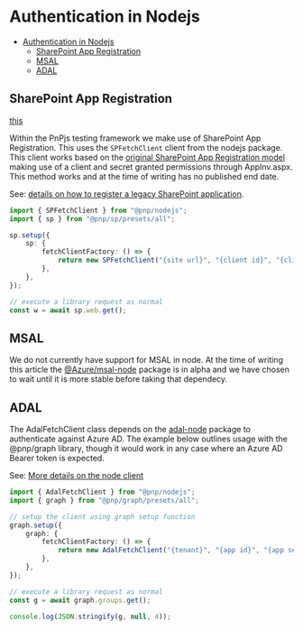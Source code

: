 # Authentication in Nodejs

- [Authentication in Nodejs](#authentication-in-nodejs)
  - [SharePoint App Registration](#sharepoint-app-registration)
  - [MSAL](#msal)
  - [ADAL](#adal)


## SharePoint App Registration

[this](#adal)

Within the PnPjs testing framework we make use of SharePoint App Registration. This uses the `SPFetchClient` client from the nodejs package. This client works based on the [original SharePoint App Registration model](https://docs.microsoft.com/en-us/sharepoint/dev/solution-guidance/security-apponly-azureacs) making use of a client and secret granted permissions through AppInv.aspx. This method works and at the time of writing has no published end date.

See: [details on how to register a legacy SharePoint application](./sp-app-registration.md).

```TypeScript
import { SPFetchClient } from "@pnp/nodejs";
import { sp } from "@pnp/sp/presets/all";

sp.setup({
    sp: {
        fetchClientFactory: () => {
            return new SPFetchClient("{site url}", "{client id}", "{client secret}");
        },
    },
});

// execute a library request as normal
const w = await sp.web.get();
```


## MSAL

We do not currently have support for MSAL in node. At the time of writing this article the [@Azure/msal-node](https://www.npmjs.com/package/@azure/msal-node) package is in alpha and we have chosen to wait until it is more stable before taking that dependecy.


## ADAL

The AdalFetchClient class depends on the [adal-node](https://www.npmjs.com/package/adal-node) package to authenticate against Azure AD. The example below
outlines usage with the @pnp/graph library, though it would work in any case where an Azure AD Bearer token is expected.

See: [More details on the node client](../nodejs/adal-fetch-client.md)

```TypeScript
import { AdalFetchClient } from "@pnp/nodejs";
import { graph } from "@pnp/graph/presets/all";

// setup the client using graph setup function
graph.setup({
    graph: {
        fetchClientFactory: () => {
            return new AdalFetchClient("{tenant}", "{app id}", "{app secret}");
        },
    },
});

// execute a library request as normal
const g = await graph.groups.get();

console.log(JSON.stringify(g, null, 4));
```
